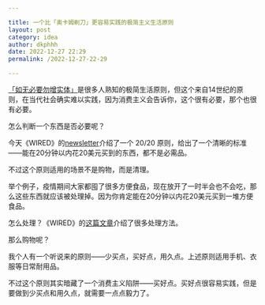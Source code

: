 ```yaml
---

title: 一个比「奥卡姆剃刀」更容易实践的极简主义生活原则
layout: post
category: idea
author: dkphhh
date: 2022-12-27 22:29
permalink: /2022-12-27-22-29

---
```

[「如无必要勿增实体」](https://zh.wikipedia.org/zh-cn/%E5%A5%A5%E5%8D%A1%E5%A7%86%E5%89%83%E5%88%80)是很多人熟知的极简生活原则，但这个来自14世纪的原则，在当代社会确实难以实践，因为消费主义会告诉你，这个很有必要，那个也很有必要。

怎么判断一个东西是否必要呢？

今天《WIRED》的[newsletter](https://link.wired.com/view/63a6f3f6e773c6d0a60a28abhw8ih.405h/97c35a29)介绍了一个 20/20 原则，给出了一个清晰的标准——能在20分钟以内花20美元买到的东西，都不是必需品。

不过这个原则适用的场景不是购物，而是清理。

举个例子，疫情期间大家都囤了很多方便食品，现在放开了一时半会也不会吃，那么这些东西就应该被处理掉。因为你肯定能在20分钟以内花20美元买到一堆方便食品。

怎么处理？《WIRED》的[这篇文章](https://www.wired.com/story/how-to-ethically-sell-donate-stuff/)介绍了很多处理方法。

那么购物呢？

我个人有一个听说来的原则——少买点，买好点，用久点。上述原则适用手机、衣服等日常耐用品。

不过这个原则其实暗藏了一个消费主义陷阱——买好点。买好点很容易实践，但是要做到少买点和用久点，就需要一点点毅力了。
